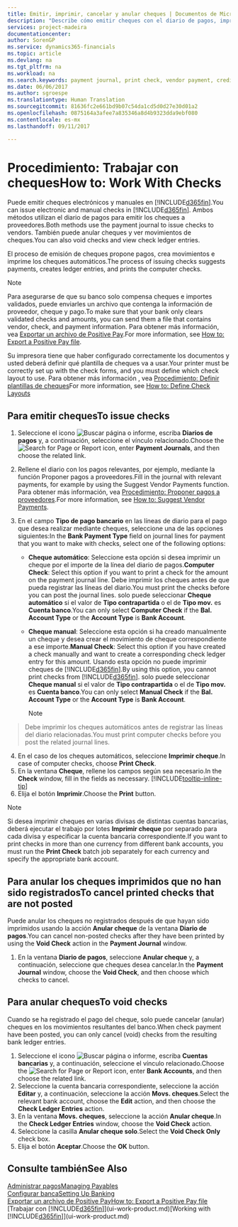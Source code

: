 ```yaml
---
title: Emitir, imprimir, cancelar y anular cheques | Documentos de Microsoft
description: "Describe cómo emitir cheques con el diario de pagos, imprimir cheques y anular o ver movimientos de cheques en Financials."
services: project-madeira
documentationcenter: 
author: SorenGP
ms.service: dynamics365-financials
ms.topic: article
ms.devlang: na
ms.tgt_pltfrm: na
ms.workload: na
ms.search.keywords: payment journal, print check, vendor payment, creditor, debt, balance due, AP
ms.date: 06/06/2017
ms.author: sgroespe
ms.translationtype: Human Translation
ms.sourcegitcommit: 81636fc2e661bd9b07c54da1cd5d0d27e30d01a2
ms.openlocfilehash: 0875164a3afee7a835346a8d4b9323dda9ebf080
ms.contentlocale: es-mx
ms.lasthandoff: 09/11/2017

---
```

# <a name="how-to-work-with-checks"></a><span data-ttu-id="f8100-103">Procedimiento: Trabajar con cheques</span><span class="sxs-lookup"><span data-stu-id="f8100-103">How to: Work With Checks</span></span>
<span data-ttu-id="f8100-104">Puede emitir cheques electrónicos y manuales en [!INCLUDE[d365fin](includes/d365fin_md.md)].</span><span class="sxs-lookup"><span data-stu-id="f8100-104">You can issue electronic and manual checks in [!INCLUDE[d365fin](includes/d365fin_md.md)].</span></span> <span data-ttu-id="f8100-105">Ambos métodos utilizan el diario de pagos para emitir los cheques a proveedores.</span><span class="sxs-lookup"><span data-stu-id="f8100-105">Both methods use the payment journal to issue checks to vendors.</span></span> <span data-ttu-id="f8100-106">También puede anular cheques y ver movimientos de cheques.</span><span class="sxs-lookup"><span data-stu-id="f8100-106">You can also void checks and view check ledger entries.</span></span>

<span data-ttu-id="f8100-107">El proceso de emisión de cheques propone pagos, crea movimientos e imprime los cheques automáticos.</span><span class="sxs-lookup"><span data-stu-id="f8100-107">The process of issuing checks suggests payments, creates ledger entries, and prints the computer checks.</span></span>

> [!NOTE]  
>   <span data-ttu-id="f8100-108">Para asegurarse de que su banco solo compensa cheques e importes validados, puede enviarles un archivo que contenga la información de proveedor, cheque y pago.</span><span class="sxs-lookup"><span data-stu-id="f8100-108">To make sure that your bank only clears validated checks and amounts, you can send them a file that contains vendor, check, and payment information.</span></span> <span data-ttu-id="f8100-109">Para obtener más información, vea [Exportar un archivo de Positive Pay](finance-how-positive-pay.md).</span><span class="sxs-lookup"><span data-stu-id="f8100-109">For more information, see [How to: Export a Positive Pay file](finance-how-positive-pay.md).</span></span>

<span data-ttu-id="f8100-110">Su impresora tiene que haber configurado correctamente los documentos y usted deberá definir qué plantilla de cheques va a usar.</span><span class="sxs-lookup"><span data-stu-id="f8100-110">Your printer must be correctly set up with the check forms, and you must define which check layout to use.</span></span> <span data-ttu-id="f8100-111">Para obtener más información , vea [Procedimiento: Definir plantillas de cheques](finance-how-define-check-layouts.md)</span><span class="sxs-lookup"><span data-stu-id="f8100-111">For more information, see [How to: Define Check Layouts](finance-how-define-check-layouts.md)</span></span>

## <a name="to-issue-checks"></a><span data-ttu-id="f8100-112">Para emitir cheques</span><span class="sxs-lookup"><span data-stu-id="f8100-112">To issue checks</span></span>
1. <span data-ttu-id="f8100-113">Seleccione el icono ![Buscar página o informe](media/ui-search/search_small.png "icono Buscar página o informe"), escriba **Diarios de pagos** y, a continuación, seleccione el vínculo relacionado.</span><span class="sxs-lookup"><span data-stu-id="f8100-113">Choose the ![Search for Page or Report](media/ui-search/search_small.png "Search for Page or Report icon") icon, enter **Payment Journals**, and then choose the related link.</span></span>
2. <span data-ttu-id="f8100-114">Rellene el diario con los pagos relevantes, por ejemplo, mediante la función Proponer pagos a proveedores.</span><span class="sxs-lookup"><span data-stu-id="f8100-114">Fill in the journal with relevant payments, for example by using the Suggest Vendor Payments function.</span></span> <span data-ttu-id="f8100-115">Para obtener más información, vea [Procedimiento: Proponer pagos a proveedores](payables-how-suggest-vendor-payments.md).</span><span class="sxs-lookup"><span data-stu-id="f8100-115">For more information, see [How to: Suggest Vendor Payments](payables-how-suggest-vendor-payments.md).</span></span>
3. <span data-ttu-id="f8100-116">En el campo **Tipo de pago bancario** en las líneas de diario para el pago que desea realizar mediante cheques, seleccione una de las opciones siguientes:</span><span class="sxs-lookup"><span data-stu-id="f8100-116">In the **Bank Payment Type** field on journal lines for payment that you want to make with checks, select one of the following options:</span></span>

   * <span data-ttu-id="f8100-117">**Cheque automático**: Seleccione esta opción si desea imprimir un cheque por el importe de la línea del diario de pagos.</span><span class="sxs-lookup"><span data-stu-id="f8100-117">**Computer Check**: Select this option if you want to print a check for the amount on the payment journal line.</span></span> <span data-ttu-id="f8100-118">Debe imprimir los cheques antes de que pueda registrar las líneas del diario.</span><span class="sxs-lookup"><span data-stu-id="f8100-118">You must print the checks before you can post the journal lines.</span></span> <span data-ttu-id="f8100-119">solo puede seleccionar **Cheque automático** si el valor de **Tipo contrapartida** o el de **Tipo mov.** es **Cuenta banco**.</span><span class="sxs-lookup"><span data-stu-id="f8100-119">You can only select **Computer Check** if the **Bal. Account Type** or the **Account Type** is **Bank Account**.</span></span>
   * <span data-ttu-id="f8100-120">**Cheque manual**: Seleccione esta opción si ha creado manualmente un cheque y desea crear el movimiento de cheque correspondiente a ese importe.</span><span class="sxs-lookup"><span data-stu-id="f8100-120">**Manual Check**: Select this option if you have created a check manually and want to create a corresponding check ledger entry for this amount.</span></span> <span data-ttu-id="f8100-121">Usando esta opción no puede imprimir cheques de [!INCLUDE[d365fin](includes/d365fin_md.md)].</span><span class="sxs-lookup"><span data-stu-id="f8100-121">By using this option, you cannot print checks from [!INCLUDE[d365fin](includes/d365fin_md.md)].</span></span> <span data-ttu-id="f8100-122">solo puede seleccionar **Cheque manual** si el valor de **Tipo contrapartida** o el de **Tipo mov.** es **Cuenta banco**.</span><span class="sxs-lookup"><span data-stu-id="f8100-122">You can only select **Manual Check** if the **Bal. Account Type** or the **Account Type** is **Bank Account**.</span></span>

     > [!NOTE]  
>   <span data-ttu-id="f8100-123">Debe imprimir los cheques automáticos antes de registrar las líneas del diario relacionadas.</span><span class="sxs-lookup"><span data-stu-id="f8100-123">You must print computer checks before you post the related journal lines.</span></span>
4. <span data-ttu-id="f8100-124">En el caso de los cheques automáticos, seleccione **Imprimir cheque**.</span><span class="sxs-lookup"><span data-stu-id="f8100-124">In case of computer checks, choose **Print Check**.</span></span>
5. <span data-ttu-id="f8100-125">En la ventana **Cheque**, rellene los campos según sea necesario.</span><span class="sxs-lookup"><span data-stu-id="f8100-125">In the **Check** window, fill in the fields as necessary.</span></span> [!INCLUDE[tooltip-inline-tip](includes/tooltip-inline-tip_md.md)]
6. <span data-ttu-id="f8100-126">Elija el botón **Imprimir**.</span><span class="sxs-lookup"><span data-stu-id="f8100-126">Choose the **Print** button.</span></span>

> [!NOTE]  
>   <span data-ttu-id="f8100-127">Si desea imprimir cheques en varias divisas de distintas cuentas bancarias, deberá ejecutar el trabajo por lotes **Imprimir cheque** por separado para cada divisa y especificar la cuenta bancaria correspondiente.</span><span class="sxs-lookup"><span data-stu-id="f8100-127">If you want to print checks in more than one currency from different bank accounts, you must run the **Print Check** batch job separately for each currency and specify the appropriate bank account.</span></span>

## <a name="to-cancel-printed-checks-that-are-not-posted"></a><span data-ttu-id="f8100-128">Para anular los cheques imprimidos que no han sido registrados</span><span class="sxs-lookup"><span data-stu-id="f8100-128">To cancel printed checks that are not posted</span></span>
<span data-ttu-id="f8100-129">Puede anular los cheques no registrados después de que hayan sido imprimidos usando la acción **Anular cheque** de la ventana **Diario de pagos**.</span><span class="sxs-lookup"><span data-stu-id="f8100-129">You can cancel non-posted checks after they have been printed by using the **Void Check** action in the **Payment Journal** window.</span></span>

1. <span data-ttu-id="f8100-130">En la ventana **Diario de pagos**, seleccione **Anular cheque** y, a continuación, seleccione que cheques desea cancelar.</span><span class="sxs-lookup"><span data-stu-id="f8100-130">In the **Payment Journal** window, choose the **Void Check**, and then choose which checks to cancel.</span></span>

## <a name="to-void-checks"></a><span data-ttu-id="f8100-131">Para anular cheques</span><span class="sxs-lookup"><span data-stu-id="f8100-131">To void checks</span></span>
<span data-ttu-id="f8100-132">Cuando se ha registrado el pago del cheque, solo puede cancelar (anular) cheques en los movimientos resultantes del banco.</span><span class="sxs-lookup"><span data-stu-id="f8100-132">When check payment have been posted, you can only cancel (void) checks from the resulting bank ledger entries.</span></span>

1. <span data-ttu-id="f8100-133">Seleccione el icono ![Buscar página o informe](media/ui-search/search_small.png "icono Buscar página o informe"), escriba **Cuentas bancarias** y, a continuación, seleccione el vínculo relacionado.</span><span class="sxs-lookup"><span data-stu-id="f8100-133">Choose the ![Search for Page or Report](media/ui-search/search_small.png "Search for Page or Report icon") icon, enter **Bank Accounts**, and then choose the related link.</span></span>
2. <span data-ttu-id="f8100-134">Seleccione la cuenta bancaria correspondiente, seleccione la acción **Editar** y, a continuación, seleccione la acción **Movs. cheques**.</span><span class="sxs-lookup"><span data-stu-id="f8100-134">Select the relevant bank account, choose the **Edit** action, and then choose the **Check Ledger Entries** action.</span></span>
3. <span data-ttu-id="f8100-135">En la ventana **Movs. cheques**, seleccione la acción **Anular cheque**.</span><span class="sxs-lookup"><span data-stu-id="f8100-135">In the **Check Ledger Entries** window, choose the **Void Check** action.</span></span>
4. <span data-ttu-id="f8100-136">Seleccione la casilla **Anular cheque solo**.</span><span class="sxs-lookup"><span data-stu-id="f8100-136">Select the **Void Check Only** check box.</span></span>
5. <span data-ttu-id="f8100-137">Elija el botón **Aceptar**.</span><span class="sxs-lookup"><span data-stu-id="f8100-137">Choose the **OK** button.</span></span>

## <a name="see-also"></a><span data-ttu-id="f8100-138">Consulte también</span><span class="sxs-lookup"><span data-stu-id="f8100-138">See Also</span></span>
[<span data-ttu-id="f8100-139">Administrar pagos</span><span class="sxs-lookup"><span data-stu-id="f8100-139">Managing Payables</span></span>](payables-manage-payables.md)  
[<span data-ttu-id="f8100-140">Configurar banca</span><span class="sxs-lookup"><span data-stu-id="f8100-140">Setting Up Banking</span></span>](bank-setup-banking.md)  
[<span data-ttu-id="f8100-141">Exportar un archivo de Positive Pay</span><span class="sxs-lookup"><span data-stu-id="f8100-141">How to: Export a Positive Pay file</span></span>](finance-how-positive-pay.md)  
<span data-ttu-id="f8100-142">[Trabajar con [!INCLUDE[d365fin](includes/d365fin_md.md)]](ui-work-product.md)</span><span class="sxs-lookup"><span data-stu-id="f8100-142">[Working with [!INCLUDE[d365fin](includes/d365fin_md.md)]](ui-work-product.md)</span></span>  

